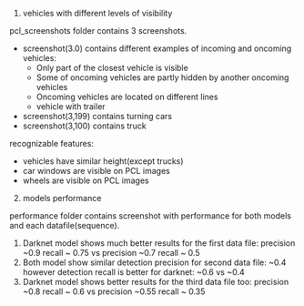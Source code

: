 
1. vehicles with different levels of visibility

pcl_screenshots folder contains 3 screenshots.
* screenshot(3.0) contains different examples of incoming and oncoming vehicles:
    - Only part of the closest vehicle is visible
    - Some of oncoming vehicles are partly hidden by another oncoming vehicles
    - Oncoming vehicles are located on different lines
    - vehicle with trailer
* screenshot(3,199) contains turning cars
* screenshot(3,100) contains truck

recognizable features:
* vehicles have similar height(except trucks)
* car windows are visible on PCL images
* wheels are visible on PCL images

2. models performance

performance folder contains screenshot with performance for both models and each datafile(sequence).

1. Darknet model shows much better results for the first data file: precision ~0.9 recall ~ 0.75 vs precision ~0.7 recall ~ 0.5
2. Both model show similar detection precision for second data file: ~0.4 however detection recall is better for darknet: ~0.6 vs ~0.4
3. Darknet model shows better results for the third data file too: precision ~0.8 recall ~ 0.6 vs precision ~0.55 recall ~ 0.35
